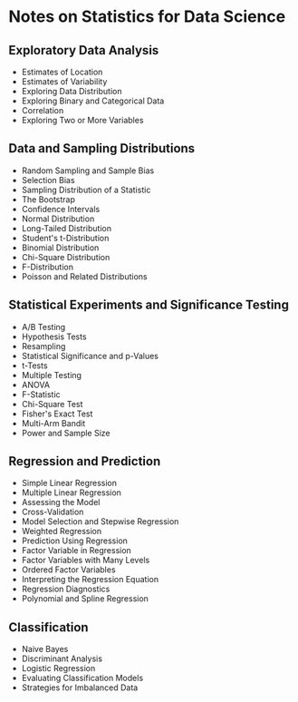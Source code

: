 # Notes on Statistics for Data Science

## Exploratory Data Analysis
-  Estimates of Location
-  Estimates of Variability
-  Exploring Data Distribution
-  Exploring Binary and Categorical Data
-  Correlation
-  Exploring Two or More Variables

## Data and Sampling Distributions
-  Random Sampling and Sample Bias
-  Selection Bias
-  Sampling Distribution of a Statistic
-  The Bootstrap
-  Confidence Intervals
-  Normal Distribution
-  Long-Tailed Distribution
-  Student's t-Distribution
-  Binomial Distribution
-  Chi-Square Distribution
-  F-Distribution
-  Poisson and Related Distributions

## Statistical Experiments and Significance Testing
-  A/B Testing
-  Hypothesis Tests
-  Resampling
-  Statistical Significance and p-Values
-  t-Tests
-  Multiple Testing
-  ANOVA
-  F-Statistic
-  Chi-Square Test
-  Fisher's Exact Test
-  Multi-Arm Bandit
-  Power and Sample Size

## Regression and Prediction
-  Simple Linear Regression
-  Multiple Linear Regression
-  Assessing the Model
-  Cross-Validation
-  Model Selection and Stepwise Regression
-  Weighted Regression
-  Prediction Using Regression
-  Factor Variable in Regression
-  Factor Variables with Many Levels
-  Ordered Factor Variables
-  Interpreting the Regression Equation
-  Regression Diagnostics
-  Polynomial and Spline Regression

## Classification
- Naive Bayes
- Discriminant Analysis
- Logistic Regression
- Evaluating Classification Models
- Strategies for Imbalanced Data